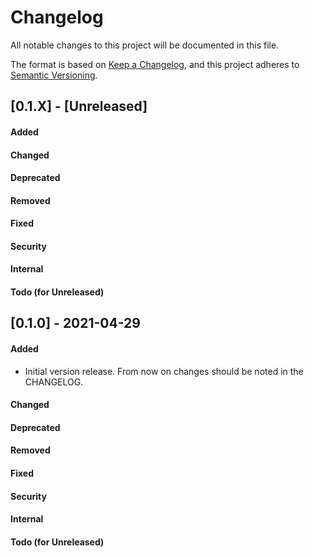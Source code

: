 Changelog
=========
All notable changes to this project will be documented in this file.

The format is based on [Keep a Changelog](https://keepachangelog.com/en/1.0.0/),
and this project adheres to [Semantic Versioning](https://semver.org/spec/v2.0.0.html).

<!--
## [X.Y.Z] - YYYY-MM-DD or [Unreleased]
#### Added
#### Changed
#### Deprecated
#### Removed
#### Fixed
#### Security
#### Internal
#### Todo (for Unreleased)
-->

## [0.1.X] - <!-- YYYY-MM-DD or --> [Unreleased]
#### Added
#### Changed
#### Deprecated
#### Removed
#### Fixed
#### Security
#### Internal
#### Todo (for Unreleased)



## [0.1.0] - 2021-04-29
#### Added
- Initial version release. From now on changes should be noted in the
  CHANGELOG.
#### Changed
#### Deprecated
#### Removed
#### Fixed
#### Security
#### Internal
#### Todo (for Unreleased)


